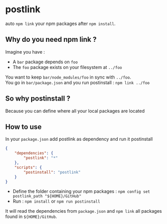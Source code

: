 # postlink

auto `npm link` your npm packages after `npm install`.  

## Why do you need npm link ?

Imagine you have :

- A `bar` package depends on `foo`
- The `foo` package exists on your filesystem at `../foo`

You want to keep `bar/node_modules/foo` in sync with `../foo`.  
You go in `bar/package.json` and you run postinstall : `npm link ../foo`

## So why postinstall ?

Because you can define where all your local packages are located

## How to use

In your `package.json` add postlink as dependency and run it postinstall

```json
{
    "dependencies": {
        "postlink": "*"
    },
    "scripts": {
        "postinstall": "postlink"
    }
}
```

- Define the folder containing your npm packages : `npm config set postlink_path "${HOME}/GitHub"`
- Run : `npm install` or `npm run postinstall`

It will read the dependencies from `package.json` and `npm link` all packages found in `${HOME}/GitHub`.
